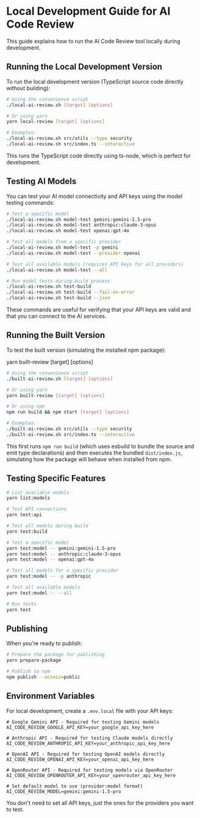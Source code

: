 # Local Development Guide for AI Code Review

This guide explains how to run the AI Code Review tool locally during development.

## Running the Local Development Version

To run the local development version (TypeScript source code directly without building):

```bash
# Using the convenience script
./local-ai-review.sh [target] [options]

# Or using yarn
yarn local-review [target] [options]

# Examples:
./local-ai-review.sh src/utils --type security
./local-ai-review.sh src/index.ts --interactive
```

This runs the TypeScript code directly using ts-node, which is perfect for development.

## Testing AI Models

You can test your AI model connectivity and API keys using the model testing commands:

```bash
# Test a specific model
./local-ai-review.sh model-test gemini:gemini-2.5-pro
./local-ai-review.sh model-test anthropic:claude-3-opus
./local-ai-review.sh model-test openai:gpt-4o

# Test all models from a specific provider
./local-ai-review.sh model-test -p gemini
./local-ai-review.sh model-test --provider openai

# Test all available models (requires API keys for all providers)
./local-ai-review.sh model-test --all

# Run model tests during build process
./local-ai-review.sh test-build
./local-ai-review.sh test-build --fail-on-error
./local-ai-review.sh test-build --json
```

These commands are useful for verifying that your API keys are valid and that you can connect to the AI services.

## Running the Built Version

To test the built version (simulating the installed npm package):

yarn built-review [target] [options]
```bash
# Using the convenience script
./built-ai-review.sh [target] [options]

# Or using yarn
yarn built-review [target] [options]

# Or using npm
npm run build && npm start [target] [options]

# Examples:
./built-ai-review.sh src/utils --type security
./built-ai-review.sh src/index.ts --interactive
```

This first runs `npm run build` (which uses esbuild to bundle the source and emit type declarations) and then executes the bundled `dist/index.js`, simulating how the package will behave when installed from npm.

## Testing Specific Features

```bash
# List available models
yarn list:models

# Test API connections
yarn test:api

# Test all models during build
yarn test:build

# Test a specific model
yarn test:model -- gemini:gemini-1.5-pro
yarn test:model -- anthropic:claude-3-opus
yarn test:model -- openai:gpt-4o

# Test all models for a specific provider
yarn test:model -- -p anthropic

# Test all available models
yarn test:model -- --all

# Run tests
yarn test
```

## Publishing

When you're ready to publish:

```bash
# Prepare the package for publishing
yarn prepare-package

# Publish to npm
npm publish --access=public
```

## Environment Variables

For local development, create a `.env.local` file with your API keys:

```
# Google Gemini API - Required for testing Gemini models
AI_CODE_REVIEW_GOOGLE_API_KEY=your_google_api_key_here

# Anthropic API - Required for testing Claude models directly
AI_CODE_REVIEW_ANTHROPIC_API_KEY=your_anthropic_api_key_here

# OpenAI API - Required for testing OpenAI models directly
AI_CODE_REVIEW_OPENAI_API_KEY=your_openai_api_key_here

# OpenRouter API - Required for testing models via OpenRouter
AI_CODE_REVIEW_OPENROUTER_API_KEY=your_openrouter_api_key_here

# Set default model to use (provider:model format)
AI_CODE_REVIEW_MODEL=gemini:gemini-1.5-pro
```

You don't need to set all API keys, just the ones for the providers you want to test.

